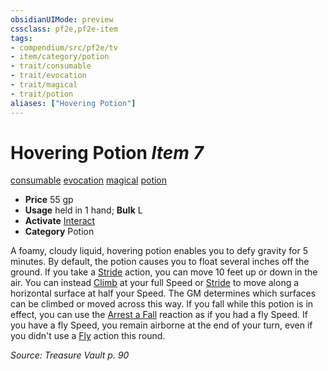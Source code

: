 ```yaml
---
obsidianUIMode: preview
cssclass: pf2e,pf2e-item
tags:
- compendium/src/pf2e/tv
- item/category/potion
- trait/consumable
- trait/evocation
- trait/magical
- trait/potion
aliases: ["Hovering Potion"]
---
```

# Hovering Potion *Item 7*  
[consumable](rules/traits/consumable.md "Consumable Item Trait")  [evocation](rules/traits/evocation.md "Evocation School Trait")  [magical](rules/traits/magical.md "Magical Item Trait")  [potion](rules/traits/potion.md "Potion Item Trait")  

- **Price** 55 gp
- **Usage** held in 1 hand; **Bulk** L
- **Activate** [Interact](rules/actions/interact.md)
- **Category** Potion

A foamy, cloudy liquid, hovering potion enables you to defy gravity for 5 minutes. By default, the potion causes you to float several inches off the ground. If you take a [Stride](rules/actions/stride.md) action, you can move 10 feet up or down in the air. You can instead [Climb](rules/actions/climb.md) at your full Speed or [Stride](rules/actions/stride.md) to move along a horizontal surface at half your Speed. The GM determines which surfaces can be climbed or moved across this way. If you fall while this potion is in effect, you can use the [Arrest a Fall](rules/actions/arrest-a-fall.md) reaction as if you had a fly Speed. If you have a fly Speed, you remain airborne at the end of your turn, even if you didn't use a [Fly](rules/actions/fly.md) action this round.

*Source: Treasure Vault p. 90*